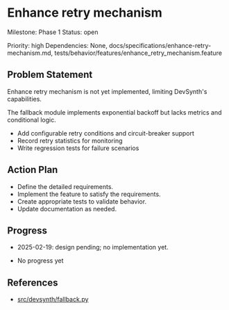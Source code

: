 # Enhance retry mechanism
Milestone: Phase 1
Status: open

Priority: high
Dependencies: None, docs/specifications/enhance-retry-mechanism.md, tests/behavior/features/enhance_retry_mechanism.feature

## Problem Statement
Enhance retry mechanism is not yet implemented, limiting DevSynth's capabilities.



The fallback module implements exponential backoff but lacks metrics and conditional logic.

- Add configurable retry conditions and circuit-breaker support
- Record retry statistics for monitoring
- Write regression tests for failure scenarios

## Action Plan
- Define the detailed requirements.
- Implement the feature to satisfy the requirements.
- Create appropriate tests to validate behavior.
- Update documentation as needed.

## Progress
- 2025-02-19: design pending; no implementation yet.

- No progress yet

## References

- [src/devsynth/fallback.py](../src/devsynth/fallback.py)
